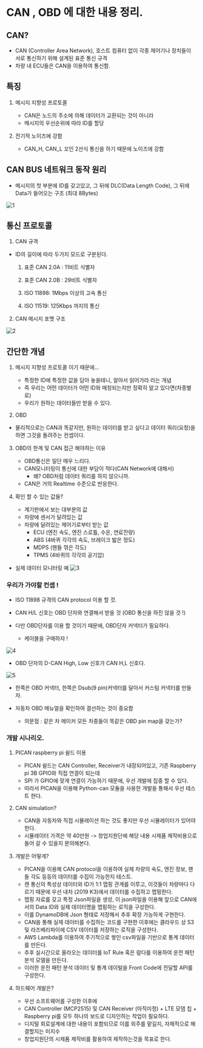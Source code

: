 # CAN , OBD 에 대한 내용 정리.

## CAN?
- CAN (Controller Area Network), 호스트 컴퓨터 없이 각종 제어기나 장치들이 서로 통신하기 위해 설계된 표준 통신 규격
- 차량 내 ECU들은 CAN을 이용하여 통신함.

## 특징
1. 메시지 지향성 프로토콜
    - CAN은 노드의 주소에 의해 데이터가 교환되는 것이 아니라
    - 메시지의 우선순위에 따라 ID를 할당

2. 전기적 노이즈에 강함
    - CAN_H, CAN_L 꼬인 2선식 통신을 하기 때문에 노이즈에 강함

## CAN BUS 네트워크 동작 원리

- 메시지의 첫 부분에 ID를 갖고있고, 그 뒤에 DLC(Data Length Code), 그 뒤에 Data가 들어오는 구조 (최대 8Bytes)

![1](images/1.png)

## 통신 프로토콜

1. CAN 규격
- ID의 길이에 따라 두가지 모드로 구분된다.

    1. 표준 CAN 2.0A : 11비트 식별자
    2. 표준 CAN 2.0B : 29비트 식별자

    1. ISO 11898: 1Mbps 이상의 고속 통신
    2. ISO 11519: 125Kbps 까지의 통신

2. CAN 메시지 포멧 구조

![2](images/2.png)


## 간단한 개념
1. 메시지 지향성 프로토콜 이기 때문에...
    - 특정한 ID에 특정한 값을 담아 놓을테니, 알아서 읽어가라 라는 개념
    - 즉 우리는 어떤 데이터가 어떤 ID와 매칭되는지만 정확히 알고 있다면(차종별로)
    - 우리가 원하는 데이터들만 받을 수 있다.

2. OBD
- 물리적으로는 CAN과 똑같지만, 원하는 데이터를 받고 싶다고 데이터 쿼리(요청)을하면 그것을 돌려주는 컨셉이다.

3. OBD의 한계 및 CAN 접근 해야하는 이유
    - OBD통신은 일단 매우 느리다.
    - CAN모니터링이 통신에 대한 부담이 적다(CAN Network에 대해서)
        - 왜? OBD처럼 데이터 쿼리를 하지 않으니까.
    - CAN은 거의 Realtime 수준으로 반응한다.

4. 확인 할 수 있는 값들?
    - 계기판에서 보는 대부분의 값
    - 차량에 센서가 달려있는 값
    - 차량에 달려있는 제어기로부터 받는 값
        - ECU (엔진 속도, 엔진 스로틀, 수온, 연료잔량)
        - ABS (4바퀴 각각의 속도, 브레이크 밟은 정도)
        - MDPS (핸들 꺾은 각도)
        - TPMS (4바퀴의 각각의 공기압)

- 실제 데이터 모니터링 예
![3](images/3.png)



### 우리가 가야할 컨셉 !

- ISO 11898 규격의 CAN protocol 이용 할 것.
- CAN H/L 신호는 OBD 단자와 연결해서 받을 것 (OBD 통신을 하진 않을 것 !)

- 다만 OBD단자를 이용 할 것이기 때문에, OBD단자 커넥터가 필요하다.
    - 케이블을 구매하자 !

![4](images/4.png)

- OBD 단자의 D-CAN High, Low 신호가 CAN H,L 신호다.


![5](images/5.png)

- 한쪽은 OBD 커넥터, 한쪽은 Dsub(9 pin)커넥터를 달아서 커스텀 커넥터를 만들자. 

- 자동차 OBD 메뉴얼을 확인하여 결선하는 것이 중요함
    - 의문점 : 같은 차 메이커 모든 차종들이 똑같은 OBD pin map을 갖는가?



### 개발 시나리오.

1. PICAN raspberry pi 쉴드 이용
    - PICAN 쉴드는 CAN Controller, Receiver가 내장되어있고, 기존 Raspberry pi 3B GPIO와 직접 연결이 되는데
    - SPI 가 GPIO에 맞게 연결이 가능하기 때문에, 우선 개발에 집중 할 수 있다.
    - 따라서 PICAN을 이용해 Python-can 모듈을 사용한 개발을 통해서 우선 테스트 한다.

2. CAN  simulation?
    - CAN을 자동차와 직접 시뮬레이션 하는 것도 좋지만 우선 시뮬레이터가 있어야 한다.
    - 시뮬레이터 가격은 약 40만원 -> 창업지원단에 해당 내용 시제품 제작비용으로 들어 갈 수 있을지 문의해본다.

3. 개발은 어떻게?
    - PICAN을 이용해 CAN protocol을 이용하여 실제 차량의 속도, 엔진 정보, 핸들 각도 등등의 데이터를 수집이 가능한지 테스트.
    - 캔 통신의 특성상 데이터와 ID가 1:1 맵핑 관계를 이루고, 이것들이 차량마다 다르기 때문에 우선 내차 (2019 K3)에서 데이터를 수집하고 맵핑한다.
    - 맵핑 자료를 갖고 특정 Json파일을 생성, 이 json파일을 이용해 앞으로 CAN에서의 Data ID와 실제 데이터명을 맵핑하는 로직을 구성한다.
    - 이를 DynamoDB에 Json 형태로 저장해서 추후 확장 가능하게 구현한다.
    - CAN을 통해 실제 데이터를 수집하는 코드를 구현한 이후에는 클라우드 상 S3 및 라즈베리파이에 CSV 데이터를 저장하는 로직을 구성한다.
    - AWS Lambda를 이용하여 주기적으로 쌓인 csv파일을 기반으로 통계 데이터를 만든다.
    - 추후 실시간으로 올라오는 데이터를 IoT Rule 혹은 람다를 이용하여 운전 패턴 분석 모델을 만든다.
    - 이러한 운전 패턴 분석 데이터 및 통계 데이털을 Front Code에 전달할 API를 구성한다.

4. 하드웨어 개발은?
    - 우선 소프트웨어를 구성한 이후에
    - CAN Controller (MCP2515) 및 CAN Receiver (아직미정) + LTE 모뎀 칩 + Raspberry pi를 모두 하나의 보드로 디자인하는 작업이 필요하다.
    - 디지털 회로설계에 대한 내용이 포함되므로 이를 외주를 맡길지, 자체적으로 해결할지는 미지수
    - 창업지원단의 시제품 제작비를 활용하여 제작하는것을 목표로 한다.
    